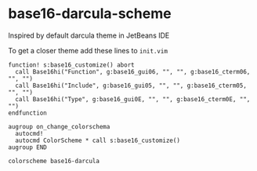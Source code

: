 # base16-darcula-scheme

Inspired by default darcula theme in JetBeans IDE

To get a closer theme add these lines to `init.vim`

```init.vim
function! s:base16_customize() abort
  call Base16hi("Function", g:base16_gui06, "", "", g:base16_cterm06, "", "")
  call Base16hi("Include", g:base16_gui05, "", "", g:base16_cterm05, "", "")
  call Base16hi("Type", g:base16_gui0E, "", "", g:base16_cterm0E, "", "")
endfunction

augroup on_change_colorschema
  autocmd!
  autocmd ColorScheme * call s:base16_customize()
augroup END

colorscheme base16-darcula
```

